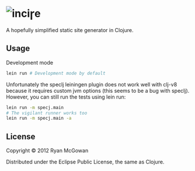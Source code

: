 # ![inciꞅe](https://raw.github.com/RyanMcG/incise/master/assets/logo.png)

A hopefully simplified static site generator in Clojure.

## Usage

Development mode

```bash
lein run # Development mode by default
```

Unfortunately the speclj leiningen plugin does not work well with clj-v8 because
it requires custom jvm options (this seems to be a bug with speclj). However,
you can still run the tests using lein run:

```bash
lein run -m specj.main
# The vigilant runner works too
lein run -m specj.main -a
```

## License

Copyright © 2012 Ryan McGowan

Distributed under the Eclipse Public License, the same as Clojure.
